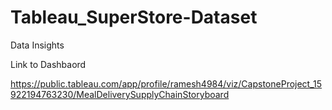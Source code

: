 # Tableau_SuperStore-Dataset
Data Insights



Link to Dashbaord

https://public.tableau.com/app/profile/ramesh4984/viz/CapstoneProject_15922194763230/MealDeliverySupplyChainStoryboard
